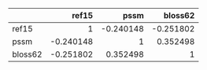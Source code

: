 |         |     ref15 |      pssm |   bloss62 |
|:--------|----------:|----------:|----------:|
| ref15   |  1        | -0.240148 | -0.251802 |
| pssm    | -0.240148 |  1        |  0.352498 |
| bloss62 | -0.251802 |  0.352498 |  1        |